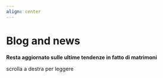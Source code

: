 ```yaml
---
align: center
---
```


# Blog and news

**Resta aggiornato sulle ultime tendenze in fatto di matrimoni**

scrolla a destra per leggere

<Icon name="gravity-ui:arrow-right" size="48" class="animate-bounce"></Icon>

<SearchBar />
